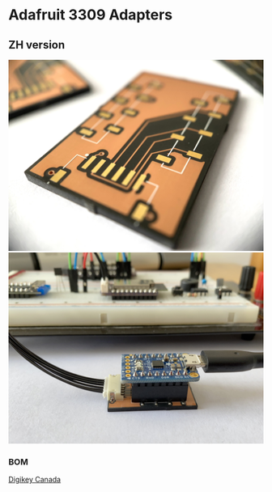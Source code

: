 # Adafruit 3309 Adapters

## ZH version

![Blank PCB](assets/img/zh/blank.jpeg)
![Usage](assets/img/zh/usage.jpeg)

### BOM

[Digikey Canada](https://www.digikey.ca/BOM/Create/CreateSharedBom?bomId=8537981)
